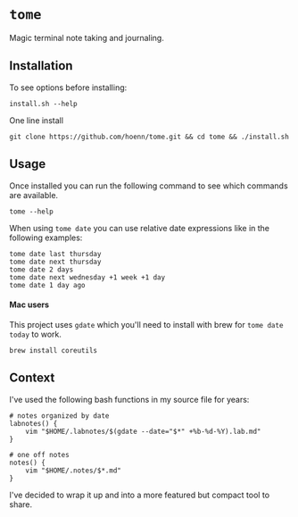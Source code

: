 # `tome`
Magic terminal note taking and journaling.

## Installation

To see options before installing:
```
install.sh --help
```

One line install
```
git clone https://github.com/hoenn/tome.git && cd tome && ./install.sh
```

## Usage
Once installed you can run the following command to see which commands are available.
```
tome --help
```

When using `tome date` you can use relative date expressions like in the following examples:
```
tome date last thursday
tome date next thursday
tome date 2 days
tome date next wednesday +1 week +1 day
tome date 1 day ago
```


#### Mac users
This project uses `gdate` which you'll need to install with brew for `tome date today` to work.
```
brew install coreutils
```

## Context
I've used the following bash functions in my source file for years:
```
# notes organized by date
labnotes() {
    vim "$HOME/.labnotes/$(gdate --date="$*" +%b-%d-%Y).lab.md"
}

# one off notes
notes() {
    vim "$HOME/.notes/$*.md"
}
```

I've decided to wrap it up and into a more featured but compact tool to share.
